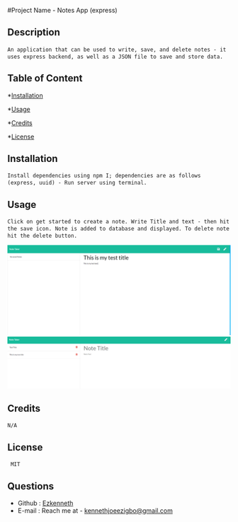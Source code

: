 #Project Name -  Notes App (express) 
      

## Description
    An application that can be used to write, save, and delete notes - it uses express backend, as well as a JSON file to save and store data.

## Table of Content
   
*[Installation](#installation)
     
*[Usage](#usage)
       
*[Credits](#credits)
    
*[License](#license)
     
  

    
  
## Installation
    Install dependencies using npm I; dependencies are as follows (express, uuid) - Run server using terminal.
  
## Usage
    Click on get started to create a note. Write Title and text - then hit the save icon. Note is added to database and displayed. To delete note hit the delete button.

![Live Notes application with text "This is my test title" and "This is my test text"](screenshots\Capture.PNG)
![Live Notes application showing saved notes"](screenshots\Capture1.PNG)
    
## Credits
    N/A
    
## License
     MIT
      
    
## Questions
* Github : [Ezkenneth](github.com/Ezkenneth)
* E-mail : Reach me at - kennethjoeezigbo@gmail.com